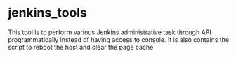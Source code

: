 # jenkins_tools
This tool is to perform various Jenkins administrative task through API programmatically instead of having access to console. It is also contains the script to reboot the host and clear the page cache
